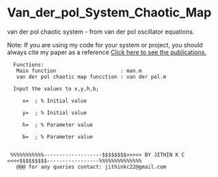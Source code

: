 # Van_der_pol_System_Chaotic_Map

van der pol chaotic system - from van der pol oscillator equations.

Note: If you are using my code for your system or project, you should always cite my paper as a reference
 <a href ="https://docs.google.com/document/d/1AbCxFoUhdOCppM8novgCdOv0F9mqYe7HlBU7yX7Svx0/edit?usp=sharing">Click here to see the publications.</a>


      
      Functions:
       Main function                     : man.m
       van der pol chaotic map funcction : van der pol.m
      
      Input the values to x,y,h,b;
      
         x=  ; % Initial value
         
         y=  ; % Initial value

         h=  ; % Parameter value
         
         b=  ; % Parameter value
         
         
     %%%%%%%%%%%-------------------$$$$$$$$>>>>> BY JITHIN K C <<<<$$$$$$$$$-----------------%%%%%%%%%%%%%% 
       @@@ for any queries contact: jithinkc22@gmail.com

